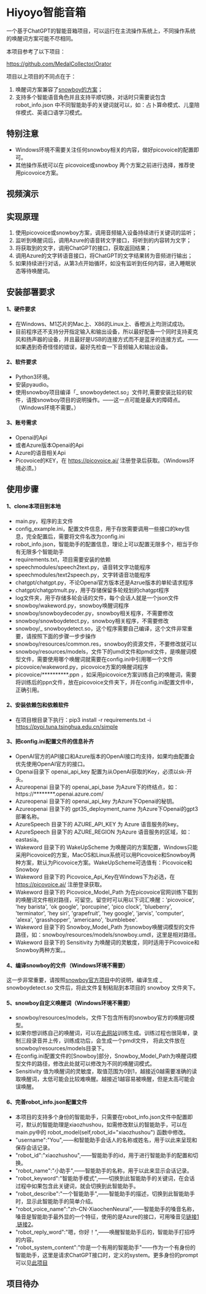 # Hiyoyo智能音箱
一个基于ChatGPT的智能音箱项目，可以运行在主流操作系统上，不同操作系统的唤醒词方案可能不尽相同。

本项目参考了以下项目：

https://github.com/MedalCollector/Orator

项目以上项目的不同点在于：
1. 唤醒词方案兼容了[snowboy的方案](https://github.com/Kitt-AI/snowboy/blob/master/README_ZH_CN.md)；
2. 支持多个智能语音角色并且支持平顺切换，对话时只需要说包含 robot_info.json 中不同智能助手的关键词就可以，如：占卜算命模式、儿童陪伴模式、英语口语学习模式。

## 特别注意
- Windows环境不需要关注任何snowboy相关的内容，做好picovoice的配置即可。
- 其他操作系统可以在 picovoice或snowboy 两个方案之前进行选择，推荐使用picovoice方案。

## 视频演示


## 实现原理
1. 使用picovoice或snowboy方案，调用音频输入设备持续进行关键词的监听；
2. 监听到唤醒词后，调用Azure的语音转文字接口，将听到的内容转为文字；
3. 将获取到的文字，调用ChatGPT的接口，获取返回结果；
4. 调用Azure的文字转语音接口，将ChatGPT的文字结果转为音频进行输出；
5. 如果持续进行对话，从第3点开始循环，如没有监听到任何内容，进入睡眠状态等待唤醒词。

## 安装部署要求
#### 1、硬件要求
- 在Windows、M1芯片的Mac上、X86的Linux上、香橙派上均测试成功。
- 目前程序还不支持分开指定输入和输出设备，所以最好配备一个同时支持麦克风和扬声器的设备，并且最好是USB的连接方式而不是蓝牙的连接方式。——如果遇到奇奇怪怪的错误，最好先检查一下音频输入和输出设备。

#### 2、软件要求
- Python3环境。
- 安装pyaudio。
- 使用snowboy项目编译「_ snowboydetect.so」文件时,需要安装比较的软件，请按snowboy项目的说明操作。——这一点可能是最大的障碍点。（Windows环境不需要。）

#### 3、账号需求
- Openai的Api
- 或者Azure版本Openai的Api
- Azure的语音相关Api
- Picovoice的KEY，在 https://picovoice.ai/ 注册登录后获取。（Windows环境必须。）

## 使用步骤
#### 1、clone本项目到本地
- main.py，程序的主文件
- config_example.ini，配置文件信息，用于存放需要调用一些接口的key信息，完全配置后，需要将文件名改为config.ini
- robot_info.json，智能助手的配置信息，理论上可以配置无限多个，相当于你有无限多个智能助手
- requirements.txt，项目需要安装的依赖
- speechmodules/speech2text.py，语音转文字功能程序
- speechmodules/text2speech.py，文字转语音功能程序
- chatgpt/chatgpt.py，不论Openai官方版本还是Azrue版本的单轮请求程序
- chatgpt/chatgptmult.py，用于存储保留多轮规划的chatgpt程序
- log文件夹，用于存储多轮会话的文件，每个会话人就是一个json文件
- snowboy/wakeword.py，snowboy唤醒词程序
- snowboy/snowboydecoder.py，snowboy相关程序，不需要修改
- snowboy/snowboydetect.py，snowboy相关程序，不需要修改
- snowboy/_ snowboydetect.so，这个程序需要自己编译，这个文件非常重要，请按照下面的步骤一步步操作
- snowboy/resources/common.res，snowboy的资源文件，不要修改就可以
- snowboy/resources/models，文件下的umdl文件和pmdl文件，是唤醒词模型文件，需要使用哪个唤醒词就需要在config.ini中引用哪一个文件
- picovoice/wakeword.py，picovoice方案的唤醒词程序
- picovoice/**********.ppn ，如采用picovoice方案训练自己的唤醒词，需要将训练后的ppn文件，放在picovoice文件夹下，并在config.ini配置文件中，正确引用。

#### 2、安装依赖包和依赖软件
- 在项目根目录下执行：pip3 install -r requirements.txt -i https://pypi.tuna.tsinghua.edu.cn/simple

#### 3、把config.ini配置文件的信息补齐
- OpenAI官方的API接口和Azure版本的OpenAI接口均支持，如果均由配置会优先使用OpenAI官方的接口。
- Openai目录下 openai_api_key 配置为从OpenAI获取的Key，必须以sk-开头。
- Azureopenai 目录下的 openai_api_base 为Azure下的终结点，如：https://********.openai.azure.com/
- Azureopenai 目录下的 openai_api_key 为Azure下Openai的秘钥。
- Azureopenai 目录下的 gpt35_deployment_name 为Azure下Openai的gpt3部署名称。
- AzureSpeech 目录下的 AZURE_API_KEY 为 Azure 语音服务的key。
- AzureSpeech 目录下的 AZURE_REGION  为Azure 语音服务的区域，如：eastasia。
- Wakeword 目录下的 WakeUpScheme 为唤醒词的方案配置，Windows只能采用Picovoice的方案，MacOS和Linux系统可以用Picovoice和Snowboy两种方案，默认为Picovoice方案。WakeUpScheme可选值有：Picovoice和 Snowboy
- Wakeword 目录下的 Picovoice_Api_Key在Windows下为必选，在 https://picovoice.ai/ 注册登录获取。
- Wakeword 目录下的 Picovoice_Model_Path 为在picovoice官网训练下载到的唤醒词文件相对路径，可留空。留空时可以用以下词汇唤醒：'picovoice', 'hey barista', 'ok google', 'porcupine', 'pico clock', 'blueberry', 'terminator', 'hey siri', 'grapefruit', 'hey google', 'jarvis', 'computer', 'alexa', 'grasshopper', 'americano', 'bumblebee'.
- Wakeword 目录下的 Snowboy_Model_Path 为snowboy唤醒词模型的文件路径，如：snowboy/resources/models/snowboy.umdl，这里是相对路径。
- Wakeword 目录下的 Sensitivity 为唤醒词的灵敏度，同时适用于Picovoice和Snowboy两种方案。。

#### 4、编译snowboy的文件（Windows环境不需要）
这一步非常重要，请按照[snowboy官方项目](https://github.com/Kitt-AI/snowboy/blob/master/README_ZH_CN.md)中的说明，编译生成 _ snowboydetect.so 文件后，将此文件复制粘贴到本项目的 snowboy 文件夹下。

#### 5、snowboy自定义唤醒词（Windows环境不需要）
- snowboy/resources/models，文件下包含所有的snowboy官方的唤醒词模型。
- 如果你想训练自己的唤醒词，可以在[此网站](https://snowboy.jolanrensen.nl/)训练生成。训练过程也很简单，录制三段录音并上传，训练成功后，会生成一个pmdl文件， 将此文件放在snowboy/resources/models目录下。
- 在config.ini配置文件的[Snowboy]部分，Snowboy_Model_Path为唤醒词模型文件的路径，修改此处就可以修改为不同的唤醒词模式。
- Sensitivity 值为唤醒词的灵敏度，取值范围为0到1，越接近0越需要准确的读取唤醒词，太低可能会比较难唤醒。越接近1越容易被唤醒，但是太高可能会误唤醒。


#### 6、完善robot_info.json配置文件
- 本项目的支持多个身份的智能助手，只需要在robot_info.json文件中配置即可，默认的智能助理是xiaozhushou，如需修改默认的智能助手，可以在main.py中的 robot_model(self,robot_id="xiaozhushou") 函数中修改。
- "username":"You",——和智能助手会话人的名称或姓名，用于以此来呈现和保存会话记录。
- "robot_id":"xiaozhushou",——智能助手的id，用于进行智能助手的配置和切换。
- "robot_name":"小助手",——智能助手的名称，用于以此来显示会话记录。
- "robot_keyword":"智能助手模式",——切换到此智能助手的关键词，在会话过程中如果包含此关键词，就会切换到此智能助手。
- "robot_describe":"一个智能助手",——智能助手的描述，切换到此智能助手时，显示此智能助手的简单介绍。
- "robot_voice_name":"zh-CN-XiaochenNeural",——智能助手的嗓音名称，嗓音是智能助手最外显的一个特征，使用的是Azure的接口，可用嗓音见[链接1](https://learn.microsoft.com/zh-cn/azure/cognitive-services/speech-service/language-support?tabs=tts) ,[链接2](https://speech.azure.cn/portal/voicegallery)。
- "robot_reply_word":"嗯，你好！",——唤醒智能助手后的，智能助手打招呼的内容。
- "robot_system_content":"你是一个有用的智能助手"——作为一个有身份的智能助手，这里是请求ChatGPT接口时，定义的system。更多身份的prompt可以见[此项目](https://github.com/PlexPt/awesome-chatgpt-prompts-zh/blob/main/prompts-zh-TW.json)

## 项目待办

